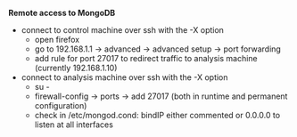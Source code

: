 **Remote access to MongoDB**

- connect to control machine over ssh with the -X option
    - open firefox
    - go to 192.168.1.1 -> advanced -> advanced setup -> port forwarding
    - add rule for port 27017 to redirect traffic to analysis machine (currently 192.168.1.10)
- connect to analysis machine over ssh with the -X option
    - su -
    - firewall-config -> ports -> add 27017 (both in runtime and permanent configuration)
    - check in /etc/mongod.cond: bindIP either commented or 0.0.0.0 to listen at all interfaces